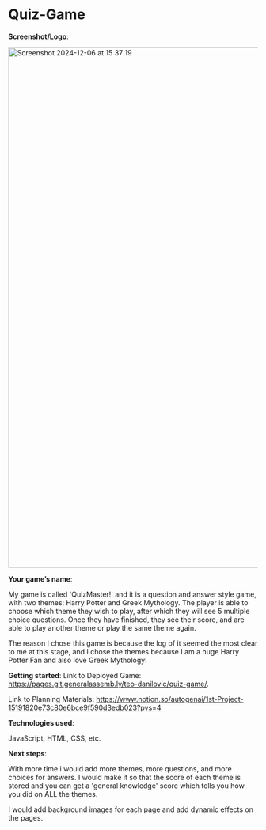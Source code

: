 # Quiz-Game

**Screenshot/Logo**:

<img width="1052" alt="Screenshot 2024-12-06 at 15 37 19" src="https://media.git.generalassemb.ly/user/54083/files/cabb40f3-20f2-4e9a-a36f-fda06fd06c2f">




**Your game’s name**: 


My game is called 'QuizMaster!' and it is a question and answer style game, with two themes: Harry Potter and Greek Mythology. The player is able to choose which theme they wish to play, after which they will see 5 multiple choice questions. Once they have finished, they see their score, and are able to play another theme or play the same theme again. 

The reason I chose this game is because the log of it seemed the most clear to me at this stage, and I chose the themes because I am a huge Harry Potter Fan and also love Greek Mythology! 


**Getting started**: 
Link to Deployed Game: https://pages.git.generalassemb.ly/teo-danilovic/quiz-game/. 

Link to Planning Materials: https://www.notion.so/autogenai/1st-Project-15191820e73c80e6bce9f590d3edb023?pvs=4 

**Technologies used**: 

JavaScript, HTML, CSS, etc.

**Next steps**: 

With more time i would add more themes, more questions, and more choices for answers. I would make it so that the score of each theme is stored and you can get a 'general knowledge' score which tells you how you did on ALL the themes. 

I would add background images for each page and add dynamic effects on the pages. 
